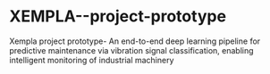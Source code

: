 # XEMPLA--project-prototype
Xempla project prototype- An end-to-end deep learning pipeline for predictive maintenance via vibration signal classification, enabling intelligent monitoring of industrial machinery
